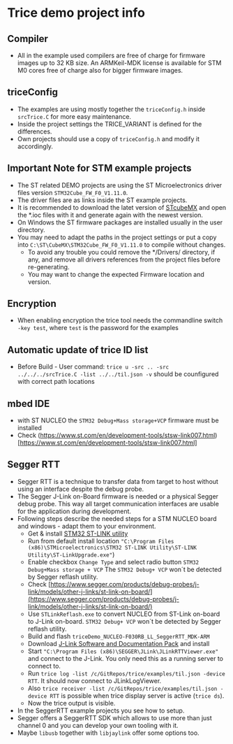 # Trice demo project info
## Compiler
- All in the example used compilers are free of charge for firmware images up to 32 KB size. An ARMKeil-MDK license is available for STM M0 cores free of charge also for bigger firmware images.
## triceConfig
- The examples are using mostly together the `triceConfig.h` inside `srcTrice.C` for more easy maintenance.
- Inside the project settings the TRICE_VARIANT is defined for the differences.
- Own projects should use a copy of `triceConfig.h` and modify it accordingly.
## Important Note for STM example projects
- The ST related DEMO projects are using the ST Microelectronics driver files version `STM32Cube_FW_F0_V1.11.0`.
- The driver files are as links inside the ST example projects.
- It is recommended to download the latet version of [STcubeMX](https://www.st.com/en/development-tools/stm32cubemx.html) and open the *.ioc files with it and generate again with the newest version.
- On Windows the ST firmware packages are installed usually in the user directory.
- You may need to adapt the paths in the project settings or put a copy into `C:\ST\CubeMX\STM32Cube_FW_F0_V1.11.0` to compile without changes.
  - To avoid any trouble you could remove the */Drivers/ directory, if any, and remove all drivers references from the project files before re-generating.
  - You may want to change the expected Firmware location and version.
## Encryption
- When enabling encryption the trice tool needs the commandline switch `-key test`, where `test` is the password for the examples
## Automatic update of trice ID list
- Before Build - User command: `trice u -src .. -src  ../../../srcTrice.C -list ../../til.json -v` should be counfigured with correct path locations
## mbed IDE
- with ST NUCLEO the `STM32 Debug+Mass storage+VCP` firmware must be installed
- Check (https://www.st.com/en/development-tools/stsw-link007.html)[https://www.st.com/en/development-tools/stsw-link007.html]
## Segger RTT
- Segger RTT is a technique to transfer data from target to host without using an interface despite the debug probe.
- The Segger J-Link on-Board firmware is needed or a physical Segger debug probe. This way all target communication interfaces are usable for the application during development.
- Following steps describe the needed steps for a STM NUCLEO board and windows - adapt them to your environment.
  - Get & install [STM32 ST-LINK utility](https://www.st.com/en/development-tools/stsw-link004.html) 
  - Run from default install location `"C:\Program Files (x86)\STMicroelectronics\STM32 ST-LINK Utility\ST-LINK Utility\ST-LinkUpgrade.exe"`)
  - Enable checkbox `Change Type` and select radio button `STM32 Debug+Mass storage + VCP` The `STM32 Debug+ VCP` won´t be detected by Segger reflash utility.
  - Check [https://www.segger.com/products/debug-probes/j-link/models/other-j-links/st-link-on-board/](https://www.segger.com/products/debug-probes/j-link/models/other-j-links/st-link-on-board/)
  - Use `STLinkReflash.exe` to convert NUCLEO from ST-Link on-board to J-Link on-board. `STM32 Debug+ VCP` won´t be detected by Segger reflash utility.
  - Build and flash `triceDemo_NUCLEO-F030RB_LL_SeggerRTT_MDK-ARM`
  - Download [J-Link Software and Documentation Pack](https://www.segger.com/downloads/jlink/#J-LinkSoftwareAndDocumentationPack) and install
  - Start `"C:\Program Files (x86)\SEGGER\JLink\JLinkRTTViewer.exe"` and connect to the J-Link. You only need this as a running server to connect to.
  - Run `trice log -list /c/GitRepos/trice/examples/til.json -device RTT`. It should now connect to JLinkLogViewer.
  - Also `trice receiver -list /c/GitRepos/trice/examples/til.json -device RTT` is possible when trice display server is active (`trice ds`).
  - Now the trice output is visible.
- In the SeggerRTT example projects you see how to setup. 
- Segger offers a SeggerRTT SDK which allows to use more than just channel 0 and you can develop your own tooling with it.
- Maybe `libusb` together with `libjaylink` offer some options too.



